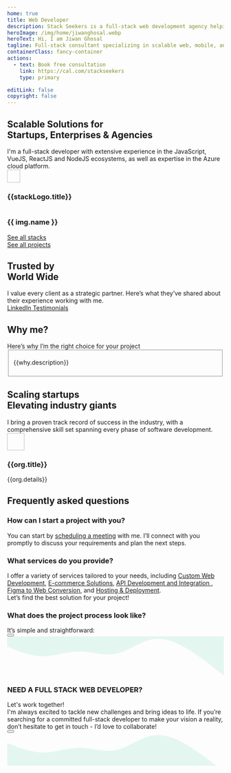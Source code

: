 ```yaml
---
home: true
title: Web Developer
description: Stack Seekers is a full-stack web development agency helping startups and businesses build modern, high-performance websites and web applications. From idea to launch, we turn your vision into powerful digital solutions. Expert Vue.js, React.js, and Node.js developer delivering scalable web, mobile, and software solutions with 𝙈𝙀𝙍𝙉 and 𝙈𝙀𝙑𝙉 stacks (MongoDB, Express, React/Vue, Next/Nuxt, Node.js).
heroImage: /img/home/jiwanghosal.webp
heroText: Hi, I am Jiwan Ghosal
tagline: Full-stack consultant specializing in scalable web, mobile, and software solutions using MERN and MEVN stacks. Let’s bring your ideas to life, connect with me today!
containerClass: fancy-container
actions:
  - text: Book free consultation
    link: https://cal.com/stackseekers
    type: primary

editLink: false
copyright: false
---
```


<div class="mb-6">
  <div class="text-center pb-4">
    <h2>
      <div class="text-4xl font-bold">Scalable Solutions for <div class="text-4xl font-bold bg-primary">Startups, Enterprises & Agencies</div></div>
    </h2>
    <div class="text-xl text-center md:text-left line-height-3">
      I'm a full-stack developer with extensive experience in the JavaScript, VueJS, ReactJS and NodeJS ecosystems, as well as expertise in the Azure cloud platform.
    </div>
  </div>  
  <div class="grid justify-content-center my-4">
    <div class="flex gap-2 px-1" v-for="stackLogo in stackLogos" :key="stackLogo.title">
      <img width="30px" height="30px" :src="`https://cdn.simpleicons.org/${stackLogo.link}`" :alt="stackLogo.title" loading="eager" fetchpriority="high"/>
      <h3 class="hidden">{{stackLogo.title}}</h3>
    </div>
  </div>
  <div class="gallery">
    <div
      v-for="(img, index) in projects"
      :key="index"
      class="gallery-item"
    >
      <a :href="img.link" class="text-l p-2 font-medium text-center no-underline" :aria-label="img.name">
        <img :src="img.images[0].itemImageSrc" :alt="img.images[0].alt" loading="eager" fetchpriority="high" />
        <h3 class="p-0 mt-4">{{ img.name }}</h3>
      </a>
    </div>
  </div>
  <div class="text-center pb-4 grid justify-content-center gap-4">
    <a href="/about/#stack" size="large" color="deeppink" class="flex justify-content-center text-center no-underline mt-4"> 
      <div class="p-flex p-ai-center">
        <div
          class="p-button p-button-rounded p-button-secondary p-px-3 p-py-2 p-text-sm p-flex p-ai-center p-shadow-2 custom-button"
        >
          <span class="mr-6">See all stacks</span>
          <!-- Add circular element -->
          <div class="absolute right-0 mr-5">
            <div class="circle pb-2 my-2 mx-2"></div>
            <div class="circle pt-2 my-2 mx-2"></div>
          </div>
          <i class="pi pi-angle-double-right" alt="arrow" style="font-size: 1rem;"></i>
        </div>
      </div>
    </a>
    <a href="/web-development-projects/" size="large" color="deeppink" class="flex justify-content-center text-center no-underline mt-4"> 
      <div class="p-flex p-ai-center">
        <div
          class="p-button p-button-rounded p-button-secondary p-px-3 p-py-2 p-text-sm p-flex p-ai-center p-shadow-2 custom-button"
        >
          <span class="mr-6">See all projects</span>
          <!-- Add circular element -->
          <div class="absolute right-0 mr-5">
            <div class="circle pb-2 my-2 mx-2"></div>
            <div class="circle pt-2 my-2 mx-2"></div>
          </div>
          <i class="pi pi-angle-double-right" style="font-size: 1rem;"></i>
        </div>
      </div>
    </a>
  </div>
</div>

<!-- Testimonials -->
<div class="my-6">
  <div class="text-center pb-4">
    <h2>
      <div class="text-4xl font-bold">Trusted by <div class="text-4xl font-bold bg-primary">World Wide</div></div>
    </h2>
    <div class="my-4 text-xl line-height-2">I value every client as a strategic partner. Here’s what they’ve shared about their experience working with me.</div>
  </div>
  <div class="card relative md:mx-0 -mx-4" @mouseenter="pauseAutoPlay"
    @mouseleave="resumeAutoPlay">
    <Carousel :value="testimonials" :numVisible="1" :numScroll="1"  ref="carousel" :responsiveOptions="responsiveCustomerOptions" circular :page="currentPage"
      @page="onPageChange">
        <template #item="slotProps">
          <div class="card shadow-1 border-round-md p-4 md:mx-8 vp-feature-item">
            <div class="font-italic mb-8">
              <div class="text-md line-height-3" ><span class="font-bold text-4xl">"</span> {{ slotProps.data.message }}</div>
            </div>
            <div class="flex align-items-center">
              <img :src="slotProps.data.avatar" :alt="slotProps.data.name" loading="eager" fetchpriority="high" class="border-circle" width="50px" height="50px" />
              <a :href="slotProps.data.link" target="_blank" class="no-underline">
                <h3 class="flex flex-column align-items-start ml-2 p-0 m-0">
                  <div>
                    <i class="pi pi-linkedin mr-1 text-blue-700" style="font-size: 1rem"></i>
                    {{ slotProps.data.name }}, 
                  </div>
                  <div>
                    <img :alt="slotProps.data.location" src="https://primefaces.org/cdn/primevue/images/flag/flag_placeholder.png" loading="eager" fetchpriority="high" :class="`flag flag-${slotProps.data.code.toLowerCase()} mr-1`" style="width: 18px" />
                    {{ slotProps.data.location }}
                  </div>
                </h3>
              </a>
            </div>
          </div>
        </template>
    </Carousel>
  </div>
  <div class="text-center pb-4">
    <a href="https://www.linkedin.com/in/jiwanghosal/details/recommendations/" size="large" color="deeppink" class="flex justify-content-center text-center no-underline mt-4"> 
      <div class="p-flex p-ai-center">
        <div
          class="p-button p-button-rounded p-button-secondary p-px-3 p-py-2 p-text-sm p-flex p-ai-center p-shadow-2 custom-button"
        >
          <span class="mr-6">
            <i class="pi pi-linkedin" aria-label="LinkedIn Testimonials" style="font-size: 1rem"></i>
            LinkedIn Testimonials
          </span>
          <!-- Add circular element -->
          <div class="absolute right-0 mr-5">
            <div class="circle pb-2 my-2 mx-2"></div>
            <div class="circle pt-2 my-2 mx-2"></div>
          </div>
          <i class="pi pi-angle-double-right" style="font-size: 1rem;"></i>
        </div>
      </div>
    </a>
  </div>
</div>

<div class="my-6 flex flex-column">
  <div class="text-center pb-4">
    <h2>
      <div class="text-4xl font-bold">Why <span class="bg-primary">me?</span></div>
    </h2>
    <div class="my-4 text-xl line-height-2">Here’s why I’m the right choice for your project</div>
  </div>
  <div class="flex flex-wrap">
    <div class="md:col-6 col-12 md:p-4" v-for="why in whyme" :key="why.title">  
      <Fieldset class="vp-feature-item">
        <template #legend>
            <h3 class="flex align-items-center pl-2 m-0 p-0">
                <img
                  :src="`/img/home/${why.id}.svg`"
                  class="p-avatar p-avatar-circle"
                  loading="lazy"
                  :alt="`${why.title} icon`"
                  width="24px"
                  height=24px
                />
                <span class="font-bold p-2 line-height-2">{{why.title}}</span>
            </h3>
        </template>
        <p class="m-0 pt-4">
          {{why.description}}
        </p>
      </Fieldset>
    </div>
  </div>
</div>
<div class="my-6">
  <div class="text-center pb-4">
    <h2>
      <div class="text-4xl font-bold">Scaling startups <div class="text-4xl font-bold bg-primary">Elevating industry giants</div></div>
    </h2>
    <div class="my-4 text-xl line-height-2">I bring a proven track record of success in the industry, with a comprehensive skill set spanning every phase of software development.</div>
  </div>
  <div class="my-4 grid md:flex-row justify-content-center gap-2">
    <div class="md:col-2 col-5 border-round-md md:p-2 md:m-2 vp-feature-item flex align-items-center justify-content-center" v-for="org in orgs" :key="org.title">
      <div class="no-underline flex flex-column justify-content-center flex-wrap">
        <div class="mb-2 flex align-items-center justify-content-center h-4rem">
          <img :src="org.icon" :alt="org.title" width="40px" height="40px" class="border-round-md" loading="eager" fetchpriority="high"/>
        </div>
        <div class="h-5rem">
          <h3 class="text-base md:text-xl font-bold flex align-items-center justify-content-center p-0 m-0 text-center line-height-3">{{org.title}}</h3>
          <div class="text-xs md:text-sm flex align-items-center justify-content-center line-height-2 text-center">{{org.details}}</div>
        </div>
      </div>
    </div>
  </div>
</div>
<!-- FAQ -->
<div class="my-6">
  <div class="text-center pb-4">
    <h2>
      <div class="text-4xl font-bold line-height-2">Frequently asked <span class="bg-primary">questions</span></div>
    </h2>
  </div>
  <div class="grid overflow-hidden border-round-2xl">
    <div class="col-12 ">
      <div class="border-round-2xl flex flex-column gap-2 md:p-2">
          <Accordion :activeIndex="0">
            <AccordionTab header="Q: How can I start a project with you?">
                <h3 class="m-0 p-0 hidden">How can I start a project with you?</h3>
                <p class="mx-3">
                    You can start by <a href="https://cal.com/stackseekers" class="no-underline text-xl" aria-label="schedule a meeting">scheduling a meeting</a> with me. I’ll connect with you promptly to discuss your requirements and plan the next steps.
                </p>
            </AccordionTab>
            <AccordionTab header="Q: What services do you provide?">
                <h3 class="m-0 p-0 hidden">What services do you provide?</h3>
                <div class="mx-3 ">
                    I offer a variety of services tailored to your needs, including 
                    <a href="web-development-services/#ConsultingAndTechnicalAdvisory" class="no-underline" aria-label="Custom Web Development">Custom Web Development</a>, 
                    <a href="web-development-services/#E-commerceSolutions" class="no-underline" aria-label="E-commerce Solutions">E-commerce Solutions</a>, 
                    <a href="web-development-services/#APIDevelopmentAndIntegration" class="no-underline" aria-label="API Development and Integration">API Development and Integration </a>, 
                    <a href="web-development-services/#FigmaToWeb" class="no-underline" aria-label="Figma to Web Conversion">Figma to Web Conversion</a>, and 
                    <a href="web-development-services/#hosting" class="no-underline" aria-label="Hosting & Deployment">Hosting & Deployment</a>. 
                    <div class="mt-2">Let’s find the best solution for your project!</div>
                </div>
            </AccordionTab>
            <AccordionTab header="Q: What does the project process look like?">
                <h3 class="m-0 p-0 hidden">What does the project process look like?</h3>
                <div class="mx-3">
                  <div class="my-4">It’s simple and straightforward: </div>
                  <Timeline :value="events" align="left"
                      :pt="{
                        eventOpposite: { style: { padding: 0, flex: 0 } },
                        marker: { style: { backgroundColor: '#FFA500' } },
                        connector: { style: { backgroundColor: '#FFA500' } },
                        content: { style: { padding: '4px, 2px' } }
                      }">
                    <template #opposite="slotProps">
                      <small class="p-text-secondary"></small>
                    </template>
                    <template #content="slotProps">
                      {{ slotProps.item.status }}
                    </template>
                  </Timeline>
                </div>
                <div></div>
            </AccordionTab>
        </Accordion>
        <div class="my-4">
          <a href="https://cal.com/stackseekers" size="large" color="deeppink" class="flex justify-content-center text-center no-underline mt-4" aria-label="scheduling a meeting"> 
            <Button label="Discuss your project" icon="pi pi-calendar-clock" severity="primary" raised rounded/>
          </a>
        </div>
      </div>
    </div>
  </div>
</div>

<!-- Contact Me -->
<div class="border-round-md vp-feature-item" id="contact">
  <svg xmlns="http://www.w3.org/2000/svg" viewBox="0 60 1440 260"><path fill="#10b981" fill-opacity="0.1" d="M0,128L40,144C80,160,160,192,240,192C320,192,400,160,480,160C560,160,640,192,720,176C800,160,880,96,960,80C1040,64,1120,96,1200,144C1280,192,1360,256,1400,288L1440,320L1440,0L1400,0C1360,0,1280,0,1200,0C1120,0,1040,0,960,0C880,0,800,0,720,0C640,0,560,0,480,0C400,0,320,0,240,0C160,0,80,0,40,0L0,0Z"></path></svg>
  <div>
    <div class="text-center pb-4">
      <h3>
        <div class="text-4xl font-bold">NEED A FULL STACK WEB DEVELOPER?</div>
      </h3>
      <div class="my-4 text-md">Let's work together!</div>
    </div>
    <div class="mx-4 text-center text-xl line-height-3">
      I'm always excited to tackle new challenges and bring ideas to life. If you’re searching for a committed full-stack developer to make your vision a reality, don’t hesitate to get in touch - I’d love to collaborate!
    </div>
    <div class="my-4">
      <a href="mailto:jiwan.cse@gmail.com?subject=Inquiry:%20collaborate%20now" size="large" color="deeppink" class="flex justify-content-center text-center no-underline" aria-label="Send an Email"> 
        <Button label="Let's collaborate now!" icon="pi pi-briefcase" severity="primary" raised rounded />
      </a>
    </div>
    <div class="flex flex-row justify-content-end flex-wrap gap-4 mx-6 ">
      <a
        v-for="(socialElement, socialIndex) in social"
        :key="socialIndex"
        :href="socialElement.url"
        target="_blank"
        class="flex flex-row gap-2"
        :aria-label="socialElement.name"
        >
        <i :class="socialElement.icon" :aria-label="socialElement.label" style="font-size: 1rem"></i>
      </a>
    </div>
  </div>
  <svg xmlns="http://www.w3.org/2000/svg" viewBox="0 60 1440 220" class="-mb-1"><path fill="#10b981" fill-opacity="0.1" d="M0,128L40,144C80,160,160,192,240,192C320,192,400,160,480,160C560,160,640,192,720,176C800,160,880,96,960,80C1040,64,1120,96,1200,144C1280,192,1360,256,1400,288L1440,320L1440,320L1400,320C1360,320,1280,320,1200,320C1120,320,1040,320,960,320C880,320,800,320,720,320C640,320,560,320,480,320C400,320,320,320,240,320C160,320,80,320,40,320L0,320Z"></path></svg>
</div>

<script setup lang="ts">
  import { ref, onMounted, onBeforeUnmount, computed } from "vue";

  // Current page and autoplay interval
  const currentPage = ref(0);
  const autoplayInterval = 5000;
  let autoplayTimer = null;
  const visible = ref(false);
  const onVisible = () => {
    visible.value = true;
  };

  const events = ref([
    {
      status: "We start with understanding your requirements",
      date: "15/10/2020 10:30",
      icon: "pi pi-shopping-cart",
      color: "#9C27B0",
    },
    {
      status: "Set a clear timeline",
      date: "15/10/2020 14:00",
      icon: "pi pi-cog",
      color: "#673AB7",
    },
    {
      status: "I handle the development phase",
      date: "15/10/2020 16:15",
      icon: "pi pi-shopping-cart",
      color: "#FF9800",
    },
    {
      status: "Deliver your project with ongoing support to ensure success",
      date: "16/10/2020 10:00",
      icon: "pi pi-check",
      color: "#607D8B",
    },
  ]);
  const projects = ref([
    {
      name: "SR-22 Insurance Now",
      description:
        "Need a Cheap SR-22 Insurance? Compare & save on SR22 Insurance from top providers.",
      software: "Web",
      schema: "https://schema.org/BusinessApplication",
      link: "web-development-projects/#SR-22 insurance Now",
      images: [
        {
          itemImageSrc: "/img/home/projects/sr22.webp",
          alt: "SR-22 Insurance Now",
        },
      ],
    },
    {
      name: "Tech Create",
      description: "A landing page for tech ",
      software: "Web",
      schema: "https://schema.org/BusinessApplication",
      link: "web-development-projects/#Tech Create",
      images: [
        {
          itemImageSrc: "/img/home/projects/tech_create.webp",
          alt: "landing page for tech",
        },
      ],
    },
    {
      name: "Trokka Attraction",
      description: "Book Attractions and Tours for Your Next Holiday",
      software: "Web",
      schema: "https://schema.org/DeveloperApplication",
      link: "web-development-projects/#Trokka Attraction",
      images: [
        {
          itemImageSrc: "/img/projects/trokka.webp",
          alt: "Trokka.com | Book Attractions and Tours for Your Next Holiday",
        },
      ],
    },
    {
      name: "Upstox: Demat Account",
      description: "Open a Demat Account Online: Demat Account Opening at Upstox",
      software: "Web",
      schema: "https://schema.org/BusinessApplication",
      link: "web-development-projects/#Open Demat Account for Upstox",
      images: [
        {
          itemImageSrc: "/img/projects/openDemat.webp",
          alt: "Open a Demat Account Online: Demat Account Opening at Upstox",
        },
      ],
    },
    {
      name: "Catch That Bus",
      description: "Book Malaysia and Singapore bus tickets online.",
      software: "Web / IOS APP",
      schema: "https://schema.org/DeveloperApplication",
      link: "web-development-projects/#Catch That Bus",
      images: [
        {
          itemImageSrc: "/img/projects/catchthatbus.webp",
          alt: "Book Malaysia and Singapore bus tickets online. | CatchThatBus",
        },
      ],
    },
    {
      name: "Momentum Incident Management",
      description:
        "A structured process for identifying, analyzing, and resolving incidents that disrupt an organization's operations",
      software: "Web",
      schema: "https://schema.org/BusinessApplication",
      link: "web-development-projects/#Momentum Incident Management",
      images: [
        {
          itemImageSrc: "/img/home/projects/momentum_incident_management.webp",
          alt: "Incident Management",
        },
      ],
    },
    {
      name: "Frontend of Tv Maze API",
      description:
        "TV Show and web series database. Create personalized schedules. Episode guide, cast, crew and character information. Recaps, reviews, episode trailers, celebrity photos and TV API.",
      software: "Web",
      schema: "https://schema.org/BusinessApplication",
      link: "web-development-projects/#Tv Maze",
      images: [
        {
          itemImageSrc: "/img/home/projects/tvmaze.webp",
          alt: "Frontend of Tv Maze API",
        },
      ],
    },
    {
      name: "Call Matrix",
      description: "Call Intelligence, Marketing, and Analytics Platform",
      software: "Web",
      schema: "https://schema.org/BusinessApplication",
      link: "web-development-projects/#Call Matrix",
      images: [
        {
          itemImageSrc: "/img/projects/callmatrix/callmatrix.webp",
          alt: "CallMatrix - Call Intelligence, Marketing, and Analytics Platform",
        },
      ],
    },
    {
      name: "Recipes",
      description: "Recipes: Social Network",
      software: "Web",
      schema: "https://schema.org/DeveloperApplication",
      link: "web-development-projects/#Recipes",
      images: [
        {
          itemImageSrc: "/img/home/projects/Recipe.webp",
          alt: "Recipes - Social Network | Recipes",
        },
      ],
    },
  ]);

  const responsiveOptions = ref([
    {
      breakpoint: "1400px",
      numVisible: 4,
      numScroll: 1,
    },
    {
      breakpoint: "1199px",
      numVisible: 2,
      numScroll: 1,
    },
    {
      breakpoint: "767px",
      numVisible: 2,
      numScroll: 1,
    },
    {
      breakpoint: "575px",
      numVisible: 1,
      numScroll: 1,
    },
  ]);

  const responsiveCustomerOptions = ref([
    {
      breakpoint: "1400px",
      numVisible: 1,
      numScroll: 1,
    },
    {
      breakpoint: "1199px",
      numVisible: 1,
      numScroll: 1,
    },
    {
      breakpoint: "767px",
      numVisible: 1,
      numScroll: 1,
    },
    {
      breakpoint: "575px",
      numVisible: 1,
      numScroll: 1,
    },
  ]);

  const social = [
    {
      label: "linkedin",
      icon: "pi pi-linkedin",
      url: "https://www.linkedin.com/in/jiwanghosal/",
    },
    {
      label: "youtube",
      icon: "pi pi-youtube",
      url: "https://www.youtube.com/@stackseekers",
    },
    {
      label: "stackoverflow",
      icon: "pi pi-chart-bar",
      url: "https://stackoverflow.com/users/10376224/stchr?tab=profile",
    },
    {
      label: "Instagram",
      icon: "pi pi-instagram",
      url: "https://www.instagram.com/jiwan_ghosal/",
    },
  ];

  const orgs = [
    {
      title: "Capgemini",
      icon: "/img/home/capgemini.webp",
      details: "Consulting and technology services",
      link: "https://www.capgemini.com/",
    },
    {
      title: "Catch That Bus",
      icon: "/img/home/catchthatbus.webp",
      details: "Leisure, travel, and tourism",
      link: "https://www.catchthatbus.com/",
    },
    {
      title: "Upstox",
      icon: "/img/home/upstox.webp",
      details: "Online stock broker",
      link: "https://www.upstox.com/",
    },
    {
      title: "Mobistreak",
      icon: "/img/home/mobistreak.webp",
      details: "Marketing and advertising",
      link: "https://www.mobistreak.com/",
    },
  ];

  const skills = [
    {
      name: "Front end",
      value: [
        "VueJS",
        "Vue3",
        "Nuxt",
        "ReactJS",
        "Vite",
        "Pinia",
        "Axios",
        "Vuepress",
        "Storybook",
        "Lit",
        "HTML5",
        "CSS3",
        "JavaScript(ES6)",
        "TypeScript",
      ],
    },
    {
      name: "Back end",
      value: [
        "ExpressJS",
        "NodeJS",
        "MYSQL",
        "MSSQL",
        "PLSQL",
        "MongoDB",
        "DynamoDB",
      ],
    },
    {
      name: "Hosting & Deployment",
      value: [
        "Git",
        "CICD",
        "Ansible",
        "YAML",
        "Docker",
        "Kibana",
        "Azure",
        "AWS",
      ],
    },
    {
      name: "Automation Testing",
      value: ["Jest", "Testcafe", "Lighthouse", "Playwright"],
    },
  ];

  const getImage = () =>
    `background-image: url('/img/home/faq.webp');  background-repeat: no-repeat; background-size: cover;`;

  const features = [
    {
      icon: "pi pi-tag",
      title: "No minimum order",
      description: "Try our service without any hassle.",
    },
    {
      icon: "pi pi-bolt",
      title: "Fast Delivery",
      description: "I have got you covered.",
    },
    {
      icon: "pi pi-calendar-clock",
      title: "Support",
      description: "I am here to help!",
    },
    {
      icon: "pi pi-eye",
      title: "Free Demo",
      description: "Free demo biweekly to update progress.",
    },
  ];

  const stackLogos = [
    {
      link: "javascript?viewbox=auto",
      title: "Javascript",
    },
    {
      link: "typescript?viewbox=auto",
      title: "Typescript",
    },
    {
      link: "vuedotjs?viewbox=auto",
      title: "vuejs",
    },
    {
      link: "react?viewbox=auto",
      title: "ReactJS",
    },
    {
      link: "nodedotjs?viewbox=auto",
      title: "NodeJs",
    },
    {
      link: "mongodb?viewbox=auto",
      title: "MongoDb",
    },
  ];

  const testimonials = ref([
    {
      name: "Harris Malik",
      designation: "Senior Product Manager at 8x8",
      message:
        "Jiwan is one of the most valuable people I have ever met. He is smart, professional, and never fails to surprise us with creative solutions to difficult problems. Jiwan's personality and skills would be a great asset to any company. Highly recommended.",
      avatar:
        "https://media.licdn.com/dms/image/v2/D5603AQG8ooyo97JCoA/profile-displayphoto-shrink_100_100/profile-displayphoto-shrink_100_100/0/1682841547783?e=1750896000&v=beta&t=RV2vZM-PEHtTdtboor0V4y6H-KGoUu7-DuJiiET_buU",
      link: "https://www.linkedin.com/in/harrismalik04/",
      location: "Malaysia",
      code: "my",
    },
    {
      name: "Jurgen Sweere",
      designation: "Front End Expert at ABN Amro",
      message:
        "Jiwan never stopped amazing me. He brings a lot of front-end knowledge to the table and is able to quickly learn anything new. Jiwan is a great colleague to have!",
      avatar:
        "https://media.licdn.com/dms/image/v2/C5603AQGLWlLKfqFZgw/profile-displayphoto-shrink_100_100/profile-displayphoto-shrink_100_100/0/1516235161685?e=1750896000&v=beta&t=29wMeVltwAWsPCr9QHNhRJZWz1LZaEgES0iwjE2A4oc",
      link: "https://www.linkedin.com/in/jurgensweere",
      location: "The Netherlands",
      code: "nl",
    },
    {
      name: "Shyam Kumar",
      designation: "Senior Product Manager at Angel One",
      message:
        "I always found Jiwan to be a very dependable and hardworking colleague. Many times he went above and beyond to meet the product requirements; it might be either working overtime to release the project on time or working with other teams to get the production issue fixed. He was always the go-to person on the team.",
      avatar:
        "https://media.licdn.com/dms/image/v2/D5603AQHZpSlK7j89uA/profile-displayphoto-shrink_100_100/profile-displayphoto-shrink_100_100/0/1698672442801?e=1750896000&v=beta&t=lscT5fFmahvoGSWRzV4hN-r2YM58ddKTki5HdOziiuI",
      link: "https://www.linkedin.com/in/shyam-kumar-k/",
      location: "India",
      code: "in",
    },
    {
      name: "Erkan Ateşli",
      designation: "Chapter Lead at ABN AMRO Bank N.V.",
      message:
        "In our connection with Jiwan at ABN AMRO, I noticed that he has a lot of knowledge in his field of expertise. He can transfer his knowledge easily to others. With his strong analytics skills, he can handle complex questions as usual. Jiwan is a brave colleague I’ve met, and we had a lot of fun during the India visit and especially at the party. ",
      avatar:
        "https://media.licdn.com/dms/image/v2/C4E03AQFg4Oh_B9JEeQ/profile-displayphoto-shrink_100_100/profile-displayphoto-shrink_100_100/0/1621625662967?e=1750896000&v=beta&t=9KwLZLloVo4ianxK3csxIjlMY0_G0Ez7nKYvgPVVssE",
      link: "https://www.linkedin.com/in/erkanatesli",
      location: "The Netherlands",
      code: "nl",
    },
  ]);

  const whyme = [
    {
      id: "proven_expertise",
      title: "10+ Years of Proven Expertise",
      description:
        "Over a decade of delivering impactful projects, consistently providing innovative solutions that drive tangible results and add measurable value for clients across industries.",
    },
    {
      id: "client_centric_approach",
      title: "Client-Centric Approach",
      description:
        "Focused on understanding your unique needs, I offer tailored solutions that align with your business goals, ensuring seamless collaboration and delivering the most effective value.",
    },
    {
      id: "wide_range_of_experience",
      title: "20+ Clients Across Industries",
      description:
        "With experience working with over 20 clients from diverse sectors, I bring versatile expertise, quickly adapting to challenges and offering solutions suited to each industry’s demands.",
    },
    {
      id: "commitment_to_quality_code",
      title: "Commitment to Quality Code",
      description:
        "I ensure all code is clean, scalable, and efficient by using industry-standard tools such as ESLint, Prettier, SonarQube, and Jest, delivering high-performance, maintainable, and reliable solutions.",
    },
  ];

  // Function to start autoplay
  const startAutoPlay = () => {
    autoplayTimer = setInterval(() => {
      currentPage.value = (currentPage.value + 1) % testimonials.value.length;
    }, autoplayInterval);
  };

  // Function to pause autoplay
  const pauseAutoPlay = () => {
    clearInterval(autoplayTimer);
  };

  // Function to resume autoplay
  const resumeAutoPlay = () => {
    startAutoPlay(autoplayTimer);
  };

  // Handle page change when user interacts with the carousel
  const onPageChange = (newPage) => {
    currentPage.value = newPage;
  };

  // Start autoplay when the component mounts
  onMounted(() => {
    startAutoPlay();
  });

  // Clear the autoplay timer when the component unmounts
  onBeforeUnmount(() => {
    pauseAutoPlay();
  });
</script>
